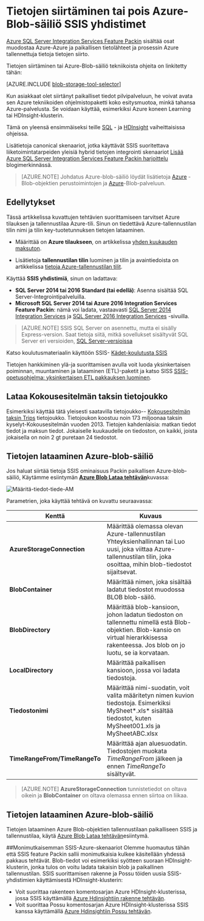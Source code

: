 <properties
    pageTitle="Tietojen siirtäminen tai pois Azure-Blob-säiliö SSIS yhdistimet | Microsoft Azure"
    description="Tietojen siirtäminen tai pois Azure-Blob-säiliö SSIS yhdistimiä."
    services="machine-learning,storage"
    documentationCenter=""
    authors="bradsev"
    manager="jhubbard"
    editor="cgronlun" />

<tags
    ms.service="machine-learning"
    ms.workload="data-services"
    ms.tgt_pltfrm="na"
    ms.devlang="na"
    ms.topic="article"
    ms.date="09/14/2016"
    ms.author="bradsev" />

# <a name="move-data-to-or-from-azure-blob-storage-using-ssis-connectors"></a>Tietojen siirtäminen tai pois Azure-Blob-säiliö SSIS yhdistimet

[Azure SQL Server Integration Services Feature Packin](https://msdn.microsoft.com/library/mt146770.aspx) sisältää osat muodostaa Azure-Azure ja paikallisen tietolähteet ja prosessin Azure tallennettuja tietoja tietojen siirto.

Tietojen siirtäminen tai Azure-Blob-säiliö tekniikoista ohjeita on linkitetty tähän:

[AZURE.INCLUDE [blob-storage-tool-selector](../../includes/machine-learning-blob-storage-tool-selector.md)]


Kun asiakkaat olet siirtänyt paikalliset tiedot pilvipalveluun, he voivat avata sen Azure tekniikoiden ohjelmistopaketti koko esitysmuotoa, minkä tahansa Azure-palvelusta. Se voidaan käyttää, esimerkiksi Azure koneen Learning tai HDInsight-klusterin.

Tämä on yleensä ensimmäiseksi teille [SQL](machine-learning-data-science-process-sql-walkthrough.md) - ja [HDInsight](machine-learning-data-science-process-hive-walkthrough.md) vaiheittaisissa ohjeissa.

Lisätietoja canonical skenaariot, jotka käyttävät SSIS suoritettava liiketoimintatarpeiden yleisiä hybrid tietojen integrointi skenaariot [Lisää Azure SQL Server Integration Services Feature Packin harjoittelu](http://blogs.msdn.com/b/ssis/archive/2015/06/25/doing-more-with-sql-server-integration-services-feature-pack-for-azure.aspx) blogimerkinnässä.

> [AZURE.NOTE] Johdatus Azure-blob-säiliö löydät lisätietoja [Azure](../storage/storage-dotnet-how-to-use-blobs.md) -Blob-objektien perustoimintojen ja [Azure](https://msdn.microsoft.com/library/azure/dd179376.aspx)-Blob-palveluun.

## <a name="prerequisites"></a>Edellytykset

Tässä artikkelissa kuvattujen tehtävien suorittamiseen tarvitset Azure tilauksen ja tallennustilaa Azure-tili. Sinun on tiedettävä Azure-tallennustilan tilin nimi ja tilin key-tuotetunnuksen tietojen lataaminen.

- Määrittää on **Azure tilaukseen**, on artikkelissa [yhden kuukauden maksuton](https://azure.microsoft.com/pricing/free-trial/).

- Lisätietoja **tallennustilan tilin** luominen ja tilin ja avaintiedoista on artikkelissa [tietoja Azure-tallennustilan tilit](../storage/storage-create-storage-account.md).


Käyttää **SSIS yhdistimiä**, sinun on ladattava:

- **SQL Server 2014 tai 2016 Standard (tai edellä)**: Asenna sisältää SQL Server-Integrointipalveluilla.
- **Microsoft SQL Server 2014 tai Azure 2016 Integration Services Feature Packin**: nämä voi ladata, vastaavasti [SQL Server 2014 Integration Services](http://www.microsoft.com/download/details.aspx?id=47366) ja [SQL Server 2016 Integration Services](https://www.microsoft.com/download/details.aspx?id=49492) -sivuilla.

> [AZURE.NOTE] SSIS SQL Server on asennettu, mutta ei sisälly Express-version. Saat tietoja siitä, mitkä sovellukset sisältyvät SQL Server eri versioiden, [SQL Server-versioissa](http://www.microsoft.com/en-us/server-cloud/products/sql-server-editions/)

Katso koulutusmateriaalin käyttöön SSIS- [Kädet-koulutusta SSIS](http://www.microsoft.com/download/details.aspx?id=20766)

Tietojen hankkiminen ylä-ja suorittamisen avulla voit luoda yksinkertaisen poiminnan, muuntaminen ja lataaminen (ETL)-paketit ja katso SISS [SSIS-opetusohjelma: yksinkertaisen ETL pakkauksen luominen](https://msdn.microsoft.com/library/ms169917.aspx).

## <a name="download-nyc-taxi-dataset"></a>Lataa Kokousesitelmän taksin tietojoukko  
Esimerkiksi käyttää tätä yleisesti saatavilla tietojoukko-- [Kokousesitelmän taksin Trips](http://www.andresmh.com/nyctaxitrips/) tietojoukko. Tietojoukon koostuu noin 173 miljoonaa taksin kyselyt-Kokousesitelmän vuoden 2013. Tietojen kahdenlaisia: matkan tiedot tiedot ja maksun tiedot. Jokaiselle kuukaudelle on tiedoston, on kaikki, joista jokaisella on noin 2 gt puretaan 24 tiedostot.


## <a name="upload-data-to-azure-blob-storage"></a>Tietojen lataaminen Azure-blob-säiliö
Jos haluat siirtää tietoja SSIS ominaisuus Packin paikallisen Azure-blob-säiliö, Käytämme esiintymän [**Azure Blob Lataa tehtävän**](https://msdn.microsoft.com/library/mt146776.aspx)kuvassa:

![Määritä-tiedot-tiede-AM](./media/machine-learning-data-science-move-data-to-azure-blob-using-ssis/ssis-azure-blob-upload-task.png)


Parametrien, joka käyttää tehtävä on kuvattu seuraavassa:


Kenttä|Kuvaus|
----------------------|----------------|
**AzureStorageConnection**|Määrittää olemassa olevan Azure-tallennustilan Yhteyksienhallinnan tai Luo uusi, joka viittaa Azure-tallennustilan tilin, joka osoittaa, mihin blob-tiedostot sijaitsevat.|
**BlobContainer**|Määrittää nimen, joka sisältää ladatut tiedostot muodossa BLOB blob-säilö.|
**BlobDirectory**|Määrittää blob-kansioon, johon ladatun tiedoston on tallennettu nimellä estä Blob-objektien. Blob-kansio on virtual hierarkkisessa rakenteessa. Jos blob on jo luotu, se ia korvataan.|
**LocalDirectory**|Määrittää paikallisen kansioon, jossa voi ladata tiedostoja.|
**Tiedostonimi**|Määrittää nimi-suodatin, voit valita määritetyn nimen kuvion tiedostoja. Esimerkiksi MySheet\*.xls\* sisältää tiedostot, kuten MySheet001.xls ja MySheetABC.xlsx|
**TimeRangeFrom/TimeRangeTo**|Määrittää ajan aluesuodatin. Tiedostojen muokata *TimeRangeFrom* jälkeen ja ennen *TimeRangeTo* sisältyvät.|


> [AZURE.NOTE] **AzureStorageConnection** tunnistetiedot on oltava oikein ja **BlobContainer** on oltava olemassa ennen siirtoa on liikaa.

## <a name="download-data-from-azure-blob-storage"></a>Tietojen lataaminen Azure-blob-säiliö

Tietojen lataaminen Azure Blob-objektien tallennustilaan paikalliseen SSIS ja tallennustilaa, käytä [Azure Blob Lataa tehtävän](https://msdn.microsoft.com/library/mt146779.aspx)esiintymä.

##<a name="more-advanced-ssis-azure-scenarios"></a>Monimutkaisemman SSIS-Azure-skenaariot
Olemme huomautus tähän että SSIS feature Packin sallii monimutkaisia kulkee käsitellään yhdessä pakkaus tehtävät. Blob-tiedot voi esimerkiksi syötteen suoraan HDInsight-klusterin, jonka tulos on voitu ladata takaisin blob ja paikallinen tallennustilan. SSIS suorittamisen rakenne ja Possu töiden uusia SSIS-yhdistimien käyttämisestä HDInsight-klusterin:

- Voit suorittaa rakenteen komentosarjan Azure HDInsight-klusterissa, jossa SSIS käyttämällä [Azure Hdinsightiin rakenne tehtävän](https://msdn.microsoft.com/library/mt146771.aspx).
- Voit suorittaa Possu komentosarjan Azure HDInsight-klusterissa SSIS kanssa käyttämällä [Azure Hdinsightiin Possu tehtävän](https://msdn.microsoft.com/library/mt146781.aspx).
